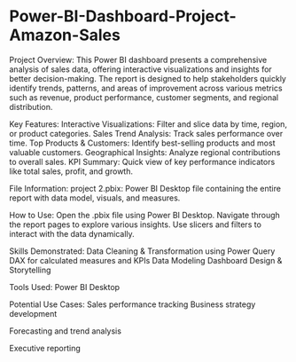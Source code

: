 # Power-BI-Dashboard-Project-Amazon-Sales
Project Overview:
This Power BI dashboard presents a comprehensive analysis of sales data, offering interactive visualizations and insights for better decision-making. The report is designed to help stakeholders quickly identify trends, patterns, and areas of improvement across various metrics such as revenue, product performance, customer segments, and regional distribution.

Key Features:
Interactive Visualizations: Filter and slice data by time, region, or product categories.
Sales Trend Analysis: Track sales performance over time.
Top Products & Customers: Identify best-selling products and most valuable customers.
Geographical Insights: Analyze regional contributions to overall sales.
KPI Summary: Quick view of key performance indicators like total sales, profit, and growth.

File Information:
project 2.pbix: Power BI Desktop file containing the entire report with data model, visuals, and measures.

How to Use:
Open the .pbix file using Power BI Desktop.
Navigate through the report pages to explore various insights.
Use slicers and filters to interact with the data dynamically.

Skills Demonstrated:
Data Cleaning & Transformation using Power Query
DAX for calculated measures and KPIs
Data Modeling
Dashboard Design & Storytelling

Tools Used:
Power BI Desktop

Potential Use Cases:
Sales performance tracking
Business strategy development

Forecasting and trend analysis

Executive reporting
